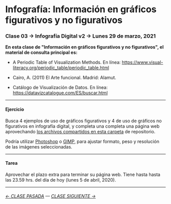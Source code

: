 # Infografía: Información en gráficos figurativos y no figurativos

### Clase 03 → Infografía Digital v2 → Lunes 29 de marzo, 2021 

**En esta clase de "Información en gráficos figurativos y no figurativos", el material de consulta principal es:**

- A Periodic Table of Visualization Methods. En línea: https://www.visual-literacy.org/periodic_table/periodic_table.html

- Cairo, A. (2011) El Arte funcional. Madrid: Alamut.

- Catálogo de Visualización de Datos. En línea: https://datavizcatalogue.com/ES/buscar.html

- - - - - - - - - - - - - 

#### Ejercicio

Busca 4 ejemplos de uso de gráficos figurativos y 4 de uso de gráficos no figurativos en infografía digital, y completa una completa una página web  aprovechando [los archivos compartidos en esta carpeta](https://profesorfaco.github.io/dno075-2021-1/clase-03/) de repositorio.

Podría utilizar [Photoshop](https://www.adobe.com/la/products/photoshop.html) o [GIMP](https://www.gimp.org/), para ajustar formato, peso y resolución de las imágenes seleccionadas.

- - - - - - - 

#### Tarea

Aprovechar el plazo extra para terminar su página web. Tiene hasta hasta las 23.59 hrs. del día de hoy (lunes 5 de abril, 2020).

- - - - - - - 

###### [← CLASE PASADA](https://github.com/profesorfaco/dno075-2021-1/tree/main/clase-02) — [CLASE SIGUIENTE →](https://github.com/profesorfaco/dno075-2021-1/tree/main/clase-04) 
